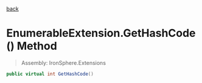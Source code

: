 ﻿

[back](/IronSphere.Extensions/types/EnumerableExtension)

# EnumerableExtension.GetHashCode() Method

> Assembly: IronSphere.Extensions

```csharp
public virtual int GetHashCode()
```



 